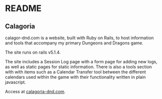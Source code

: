 # README

## Calagoria

calagor-dnd.com is a website, built with Ruby on Rails, to host information and tools that accompany my primary Dungeons and Dragons game.

The site runs on rails v5.1.4.

The site includes a Session Log page with a form page for adding new logs, as well as static pages for static information. There is also a tools section with with items such as a Calendar Transfer tool between the different calendars used within the game with their functionality written in plain javascript.

Access at <a href="calagoria-dnd.com">calagoria-dnd.com</a>.

